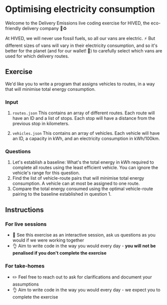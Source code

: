 # Optimising electricity consumption

Welcome to the Delivery Emissions live coding exercise for HIVED, the eco-friendly delivery company :truck::recycle:

At HIVED, we will never use fossil fuels, so all our vans are electric. :zap:
But different sizes of vans will vary in their electricity consumption, and so it's better for the planet (and for our wallet! :money_with_wings:) to carefully select which vans are used for which delivery routes.

## Exercise

We'd like you to write a program that assigns vehicles to routes, in a way that will minimise total energy consumption.

### Input

1. `routes.json` This contains an array of different routes. Each route will have an ID and a list of stops. Each stop will have a distance from the previous stop in kilometers.

2. `vehicles.json` This contains an array of vehicles. Each vehicle will have an ID, a capacity in kWh, and an electricity consumption in kWh/100km.

### Questions

1. Let's establish a baseline: What's the total energy in kWh required to complete all routes using the least efficient vehicle. You can ignore the vehicle's range for this question.
2. Find the list of vehicle-route pairs that will minimise total energy consumption. A vehicle can at most be assigned to one route.
3. Compare the total energy consumed using the optimal vehicle-route pairing to the baseline established in question 1.

## Instructions

### For live sessions

* :speech_balloon: See this exercise as an interactive session, ask us questions as you would if we were working together
* :ok_hand: Aim to write code in the way you would every day - **you will not be penalised if you don't complete the exercise**


### For take-homes

* :pencil2: Feel free to reach out to ask for clarifications and document your assumptions
* :ok_hand: Aim to write code in the way you would every day - we expect you to complete the exercise
